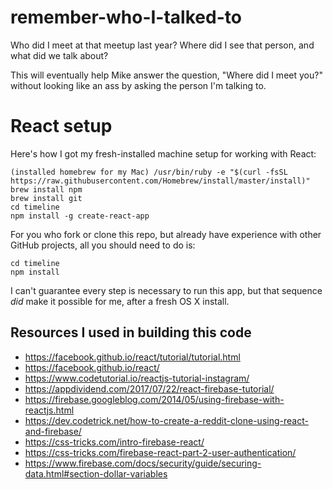 # remember-who-I-talked-to
Who did I meet at that meetup last year?  Where did I see that person, and what did we talk about?

This will eventually help Mike answer the question, "Where did I meet you?" without looking like an ass by asking the person I'm talking to.

# React setup
Here's how I got my fresh-installed machine setup for working with React:
```
(installed homebrew for my Mac) /usr/bin/ruby -e "$(curl -fsSL https://raw.githubusercontent.com/Homebrew/install/master/install)"
brew install npm 
brew install git
cd timeline
npm install -g create-react-app
```

For you who fork or clone this repo, but already have experience with other GitHub projects, all you should need to do is:

```
cd timeline
npm install
```

I can't guarantee every step is necessary to run this app, but that sequence *did* make it possible for me, after a fresh OS X install.

## Resources I used in building this code
* https://facebook.github.io/react/tutorial/tutorial.html
* https://facebook.github.io/react/
* https://www.codetutorial.io/reactjs-tutorial-instagram/
* https://appdividend.com/2017/07/22/react-firebase-tutorial/
* https://firebase.googleblog.com/2014/05/using-firebase-with-reactjs.html
* https://dev.codetrick.net/how-to-create-a-reddit-clone-using-react-and-firebase/
* https://css-tricks.com/intro-firebase-react/
* https://css-tricks.com/firebase-react-part-2-user-authentication/
* https://www.firebase.com/docs/security/guide/securing-data.html#section-dollar-variables

